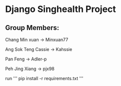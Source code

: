 # Django Singhealth Project


## Group Members:

Chang Min xuan -> Minxuan77

Ang Sok Teng Cassie -> Kahssie

Pan Feng -> Adler-p

Peh Jing Xiang -> pjx98

run 
'''
pip install -r requirements.txt 
'''

